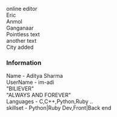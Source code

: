 online editor<br/>
Eric<br/>
Anmol<br/>
Ganganaar<br/>
Pointless text<br/>
another text<br/>
City added<br/>
 ### Information
 Name - Aditya Sharma<br/>
 UserName - im-adi<br/>
"BILIEVER"<br/>
"ALWAYS AND FOREVER"<br/>
Languages - C,C++,Python,Ruby ..<br/>
skillset - Python|Ruby Dev,Front|Back end<br/>
